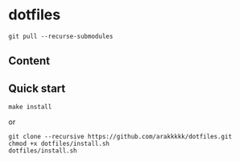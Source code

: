 # dotfiles
```
git pull --recurse-submodules
```
## Content

## Quick start
```
make install
```

or 

```
git clone --recursive https://github.com/arakkkkk/dotfiles.git
chmod +x dotfiles/install.sh
dotfiles/install.sh
```
